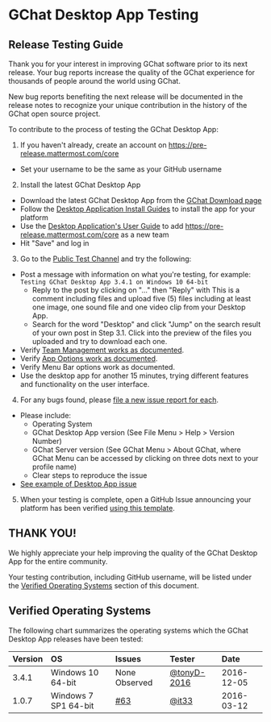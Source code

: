 # GChat Desktop App Testing

## Release Testing Guide

Thank you for your interest in improving GChat software prior to its next release. Your bug reports increase the quality of the GChat experience for thousands of people around the world using GChat. 

New bug reports benefiting the next release will be documented in the release notes to recognize your unique contribution in the history of the GChat open source project.

To contribute to the process of testing the GChat Desktop App:

1. If you haven't already, create an account on https://pre-release.mattermost.com/core
 - Set your username to be the same as your GitHub username

2. Install the latest GChat Desktop App
 - Download the latest GChat Desktop App from the [GChat Download page](https://about.mattermost.com/download/#mattermostApps)
 - Follow the [Desktop Application Install Guides](https://about.mattermost.com/default-desktop-app-install-documentation/) to install the app for your platform
 - Use the [Desktop Application's User Guide](https://about.mattermost.com/default-desktop-app-documentation/) to add https://pre-release.mattermost.com/core as a new team
 - Hit "Save" and log in

3. Go to the [Public Test Channel](https://pre-release.mattermost.com/core/channels/public-test-channel) and try the following:
 - Post a message with information on what you're testing, for example: `Testing GChat Desktop App 3.4.1 on Windows 10 64-bit`
    - Reply to the post by clicking on "..." then "Reply" with This is a comment including files and upload five (5) files including at least one image, one sound file and one video clip from your Desktop App.
    - Search for the word "Desktop" and click "Jump" on the search result of your own post in Step 3.1. Click into the preview of the files you uploaded and try to download each one.
 - Verify [Team Management works as documented](https://about.mattermost.com/default-desktop-app-documentation/).
 - Verify [App Options work as documented](https://about.mattermost.com/default-desktop-app-documentation/).
 - Verify Menu Bar options work as documented.
 - Use the desktop app for another 15 minutes, trying different features and functionality on the user interface.

4. For any bugs found, please [file a new issue report for each](https://github.com/mattermost/desktop/issues/new).
 - Please include:
    - Operating System
    - GChat Desktop App version (See File Menu > Help > Version Number) 
    - GChat Server version (See GChat Menu > About GChat, where GChat Menu can be accessed by clicking on three dots next to your profile name) 
    - Clear steps to reproduce the issue
 - [See example of Desktop App issue](https://github.com/mattermost/desktop/issues/355)

5. When your testing is complete, open a GitHub Issue announcing your platform has been verified [using this template](https://github.com/mattermost/desktop/issues/70).

## THANK YOU!

We highly appreciate your help improving the quality of the GChat Desktop App for the entire community.

Your testing contribution, including GitHub username, will be listed under the [Verified Operating Systems](TESTING.md#verified-operation-systems) section of this document.

## Verified Operating Systems 

The following chart summarizes the operating systems which the GChat Desktop App releases have been tested:

| Version | OS | Issues | Tester | Date |
| :-- | :-- | :-- | :-- | :-- |
| 3.4.1 | Windows 10 64-bit | None Observed | [@tonyD-2016](https://github.com/tonyD-2016) | 2016-12-05 |
| 1.0.7 | Windows 7 SP1 64-bit | [#63](https://github.com/mattermost/desktop/issues/63) | [@it33](https://github.com/it33) | 2016-03-12 |
